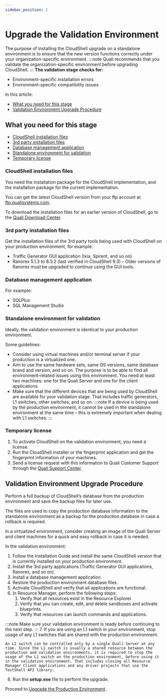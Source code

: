 ```yaml
---
sidebar_position: 2
---
```


# Upgrade the Validation Environment

The purpose of installing the CloudShell upgrade on a standalone environment is to ensure that the new version functions correctly under your organization-specific environment.
:::note
Quali recommends that you validate the organization-specific environment before upgrading CloudShell.
:::
**The validation stage checks for:**

- Environment-specific installation errors
- Environment-specific compatibility issues

In this article:

- [What you need for this stage](https://help.quali.com/Online%20Help/0.0/Portal/Content/IG/Upgrade%20Procedure/upgrd-valid-env.htm?TocPath=Installation%20and%20Configuration|CloudShell%20Suite|Upgrade%20Procedure|_____2#What)
- [Validation Environment Upgrade Procedure](https://help.quali.com/Online%20Help/0.0/Portal/Content/IG/Upgrade%20Procedure/upgrd-valid-env.htm?TocPath=Installation%20and%20Configuration|CloudShell%20Suite|Upgrade%20Procedure|_____2#Validati)

## What you need for this stage

- [CloudShell installation files](https://help.quali.com/Online%20Help/0.0/Portal/Content/IG/Upgrade%20Procedure/upgrd-valid-env.htm?TocPath=Installation%20and%20Configuration|CloudShell%20Suite|Upgrade%20Procedure|_____2#CloudShe)
- [3rd party installation files](https://help.quali.com/Online%20Help/0.0/Portal/Content/IG/Upgrade%20Procedure/upgrd-valid-env.htm?TocPath=Installation%20and%20Configuration|CloudShell%20Suite|Upgrade%20Procedure|_____2#3rd)
- [Database management application](https://help.quali.com/Online%20Help/0.0/Portal/Content/IG/Upgrade%20Procedure/upgrd-valid-env.htm?TocPath=Installation%20and%20Configuration|CloudShell%20Suite|Upgrade%20Procedure|_____2#Database)
- [Standalone environment for validation](https://help.quali.com/Online%20Help/0.0/Portal/Content/IG/Upgrade%20Procedure/upgrd-valid-env.htm?TocPath=Installation%20and%20Configuration|CloudShell%20Suite|Upgrade%20Procedure|_____2#Standalo)
- [Temporary license](https://help.quali.com/Online%20Help/0.0/Portal/Content/IG/Upgrade%20Procedure/upgrd-valid-env.htm?TocPath=Installation%20and%20Configuration|CloudShell%20Suite|Upgrade%20Procedure|_____2#Temporar)

### CloudShell installation files

You need the installation package for the CloudShell implementation, and the installation package for the current implementation.

You can get the latest CloudShell version from your ftp account at [ftp.qualisystems.com](ftp://ftp.qualisystems.com/).

To download the installation files for an earlier version of CloudShell, go to the [Quali Download Center](https://support.quali.com/hc/en-us/articles/231613287).

### 3rd party installation files

Get the installation files of the 3rd party tools being used with CloudShell on your production environment, for example:

- Traffic Generator GUI application (Ixia, Spirent, and so on)
- Ranorex 5.1.3 to 8.3.2 (last verified in CloudShell 9.3) – Older versions of Ranorex must be upgraded to continue using the GUI tools.

### Database management application

For example:

- SQLPlus
- SQL Management Studio

### Standalone environment for validation

Ideally, the validation environment is identical to your production environment.

Some guidelines:

- Consider using virtual machines and/or terminal server if your production is a virtualized one.
- Aim to use the same hardware sets, same OS versions, same database brand and version, and so on. The purpose is to be able to find all environment-related issues using this environment. You need at least two machines: one for the Quali Server and one for the client applications.
- Make sure that the different devices that are being used by CloudShell are available for your validation stage. That includes traffic generators, L1 switches, other switches, and so on.
:::note
If a device is being used by the production environment, it cannot be used in the standalone environment at the same time – this is extremely important when dealing with L1 switches.
:::
### Temporary license

1. To activate CloudShell on the validation environment, you need a license.
2. Run the CloudShell installer or the fingerprint application and get the fingerprint information of your machines.
3. Send a license request with this information to Quali Customer Support through the [Quali Support Center](https://qualisystemscom.zendesk.com/agent/dashboard).

## Validation Environment Upgrade Procedure

Perform a full backup of CloudShell’s database from the production environment and save the backup files for later use.

The files are used to copy the production database information to the standalone environment as a backup for the production database in case a rollback is required.

In a virtualized environment, consider creating an image of the Quali Server and client machines for a quick and easy rollback in case it is needed.

In the validation environment:

1. Follow the Installation Guide and install the same CloudShell version that is currently installed on your production environment.
2. Install the 3rd party applications (Traffic Generator GUI applications, Ranorex, and so on).
3. Install a database management application.
4. Restore the production environment database files.
5. Activate CloudShell and verify that all applications are functional.
6. In Resource Manager, perform the following steps:
    1. Verify that all resources exist in the Resource Explorer.
    2. Verify that you can create, edit, and delete sandboxes and activate blueprints.
    3. Verify that resources can launch commands and applications.
        
:::note
Make sure your validation environment is ready before continuing to the next step.
:::
7. If you are using an L1 switch in your environment, stop usage of any L1 switches that are shared with the production environment.
    
    An L1 switch can be controlled only by a single Quali Server at any time. Since the L1 switch is usually a shared resource between the production and validation environments, it is required to stop the usage of the L1 switch on the production environment, before using it in the validation environment. That includes closing all Resource Manager Client applications and any driver projects that use the TestShell API library.
    
8. Run the **setup.exe** file to perform the upgrade.

Proceed to [Upgrade the Production Environment](https://help.quali.com/Online%20Help/0.0/Portal/Content/IG/Upgrade%20Procedure/upgrd-prod-env.htm).